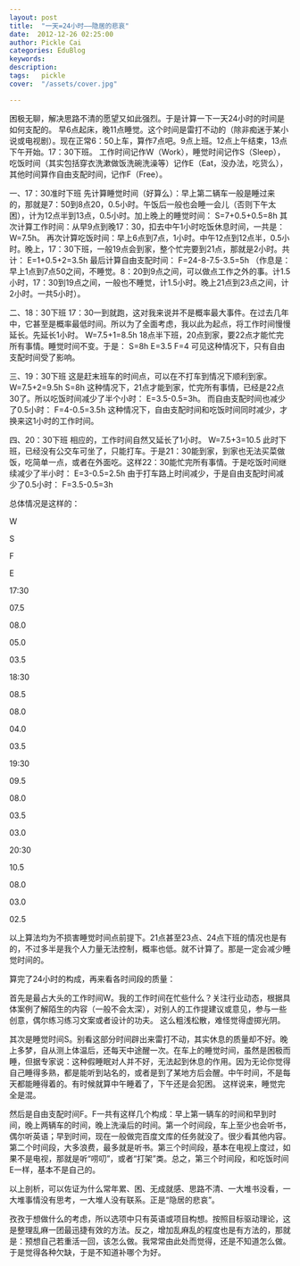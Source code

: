 ```yaml
---
layout: post  
title:  "一天=24小时——隐居的悲哀"
date:  2012-12-26 02:25:00
author: Pickle Cai  
categories: EduBlog  
keywords: 
description:   
tags:	pickle   
cover:  "/assets/cover.jpg"  

---
```


 困极无聊，解决思路不清的愿望又如此强烈。于是计算一下一天24小时的时间是如何支配的。 早6点起床，晚11点睡觉。这个时间是雷打不动的（除非痴迷于某小说或电视剧）。现在正常6：50上车，算作7点吧。9点上班。12点上午结束，13点下午开始。17：30下班。 工作时间记作W（Work），睡觉时间记作S（Sleep），吃饭时间（其实包括穿衣洗漱做饭洗碗洗澡等）记作E（Eat，没办法，吃货么），其他时间算作自由支配时间，记作F（Free）。

一、17：30准时下班 先计算睡觉时间（好算么）：早上第二辆车一般是睡过来的，那就是7：50到8点20，0.5小时。午饭后一般也会睡一会儿（否则下午太困），计为12点半到13点，0.5小时。加上晚上的睡觉时间： S=7+0.5+0.5=8h 其次计算工作时间：从早9点到晚17：30，扣去中午1小时吃饭休息时间，一共是： W=7.5h。 再次计算吃饭时间：早上6点到7点，1小时。中午12点到12点半，0.5小时。晚上，17：30下班，一般19点会到家，整个忙完要到21点，那就是2小时。共计： E=1+0.5+2=3.5h 最后计算自由支配时间： F=24-8-7.5-3.5=5h （作息是：早上1点到7点50之间，不睡觉。8：20到9点之间，可以做点工作之外的事。计1.5小时，17：30到19点之间，一般也不睡觉，计1.5小时。晚上21点到23点之间，计2小时。一共5小时）。

二、18：30下班 17：30一到就跑，这对我来说并不是概率最大事件。在过去几年中，它甚至是概率最低时间。所以为了全面考虑，我以此为起点，将工作时间慢慢延长。先延长1小时。 W=7.5+1=8.5h 18点半下班，20点到家，要22点才能忙完所有事情。睡觉时间不变。于是： S=8h E=3.5 F=4 可见这种情况下，只有自由支配时间受了影响。

三、19：30下班 这是赶末班车的时间点，可以在不打车到情况下顺利到家。 W=7.5+2=9.5h S=8h 这种情况下，21点才能到家，忙完所有事情，已经是22点30了。所以吃饭时间减少了半个小时： E=3.5-0.5=3h。 而自由支配时间也减少了0.5小时： F=4-0.5=3.5h 这种情况下，自由支配时间和吃饭时间同时减少，才换来这1小时的工作时间。

四、20：30下班 相应的，工作时间自然又延长了1小时。 W=7.5+3=10.5 此时下班，已经没有公交车可坐了，只能打车。于是21：30能到家，到家也无法买菜做饭，吃简单一点，或者在外面吃。这样22：30能忙完所有事情。于是吃饭时间继续减少了半小时： E=3-0.5=2.5h 由于打车路上时间减少，于是自由支配时间减少了0.5小时： F=3.5-0.5=3h

总体情况是这样的：



 

 W 

 S 

 F 

 E 





17:30 

 07.5

 08.0

 05.0

 03.5





18:30

 08.5

 08.0

 04.0

 03.5





19:30

 09.5

 08.0

 03.5

 03.0





20:30

 10.5

 08.0

 03.0

 02.5





以上算法均为不损害睡觉时间点前提下。21点甚至23点、24点下班的情况也是有的，不过多半是我个人力量无法控制，概率也低。就不计算了。那是一定会减少睡觉时间的。

算完了24小时的构成，再来看各时间段的质量：

首先是最占大头的工作时间W。我的工作时间在忙些什么？关注行业动态，根据具体案例了解陌生的内容（一般不会太深），对别人的工作提建议或意见，参与一些创意，偶尔练习练习文案或者设计的功夫。 这么粗浅松散，难怪觉得虚掷光阴。

其次是睡觉时间S。别看这部分时间辟出来雷打不动，其实休息的质量却不好。晚上多梦，自从测上体温后，还每天中途醒一次。在车上的睡觉时间，虽然是困极而睡，但据专家说：这种假睡眠对人并不好，无法起到休息的作用。因为无论你觉得自己睡得多熟，都是能听到站名的，或者是到了某地方后会醒。中午时间，不是每天都能睡得着的。有时候就算中午睡着了，下午还是会犯困。 这样说来，睡觉完全是混。

然后是自由支配时间F。F一共有这样几个构成：早上第一辆车的时间和早到时间，晚上两辆车的时间，晚上洗澡后的时间。第一个时间段，车上至少也会听书，偶尔听英语；早到时间，现在一般做完百度文库的任务就没了。很少看其他内容。第二个时间段，大多浪费，最多就是听书。第三个时间段，基本在电视上度过，如果不是电视，那就是听“唠叨”，或者“打架”类。总之，第三个时间段，和吃饭时间E一样，基本不是自己的。

以上剖析，可以佐证为什么常年累、困、无成就感、思路不清、一大堆书没看，一大堆事情没有思考，一大堆人没有联系。正是“隐居的悲哀”。

孜孜于想做什么的考虑，所以选项中只有英语或项目构想。按照目标驱动理论，这是整理乱麻一团最迅捷有效的方法。反之，增加乱麻乱的程度也是有方法的，那就是：预想自己若重活一回，该怎么做。我常常由此处而觉得，还是不知道怎么做。于是觉得各种欠缺，于是不知道补哪个为好。																										

		    
